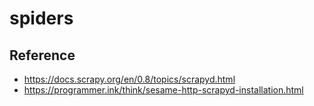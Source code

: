 # spiders

## Reference
* https://docs.scrapy.org/en/0.8/topics/scrapyd.html
* https://programmer.ink/think/sesame-http-scrapyd-installation.html
